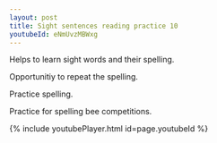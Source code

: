```yaml
---
layout: post
title: Sight sentences reading practice 10
youtubeId: eNmUvzMBWxg
---
```

 
 
Helps to learn sight words and their spelling.

Opportunitiy to repeat the spelling. 

Practice spelling. 
 
Practice for spelling bee competitions. 
 
{% include youtubePlayer.html id=page.youtubeId %}
 
 
